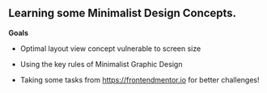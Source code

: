 ## Learning some Minimalist Design Concepts.
**Goals**
- Optimal layout view concept vulnerable to screen size
- Using the key rules of Minimalist Graphic Design

- Taking some tasks from https://frontendmentor.io
for better challenges!
